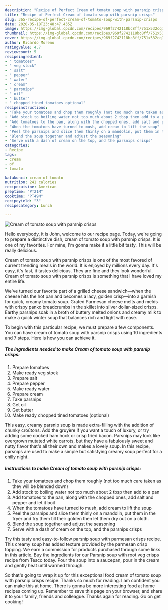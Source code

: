 ```yaml
---
description: "Recipe of Perfect Cream of tomato soup with parsnip crisps"
title: "Recipe of Perfect Cream of tomato soup with parsnip crisps"
slug: 365-recipe-of-perfect-cream-of-tomato-soup-with-parsnip-crisps
date: 2020-05-18T23:48:47.435Z
image: https://img-global.cpcdn.com/recipes/969f2742118bc8ff/751x532cq70/cream-of-tomato-soup-with-parsnip-crisps-recipe-main-photo.jpg
thumbnail: https://img-global.cpcdn.com/recipes/969f2742118bc8ff/751x532cq70/cream-of-tomato-soup-with-parsnip-crisps-recipe-main-photo.jpg
cover: https://img-global.cpcdn.com/recipes/969f2742118bc8ff/751x532cq70/cream-of-tomato-soup-with-parsnip-crisps-recipe-main-photo.jpg
author: Ricardo Moreno
ratingvalue: 4.7
reviewcount: 5
recipeingredient:
- " tomatoes"
- " veg stock"
- " salt"
- " pepper"
- " water"
- " cream"
- " parsnips"
- " oil"
- " butter"
- " chopped tined tomatoes optional"
recipeinstructions:
- "Take your tomatoes and chop them roughly (not too much care taken as they will be blended down)"
- "Add stock to boiling water not too much about 2 tbsp then add to a pan"
- "Add tomatoes to the pan, along with the chopped ones, add salt and pepper and let it boil"
- "When the tomatoes have turned to mush, add cream to lift the soup"
- "Peel the parsnips and slice them thinly on a mandolin, put them in the fryer and fry them till their golden then let them dry out on a cloth."
- "Blend the soup together and adjust the seasoning"
- "Serve with a dash of cream on the top, and the parsnips crisps"
categories:
- Recipe
tags:
- cream
- of
- tomato

katakunci: cream of tomato 
nutrition: 241 calories
recipecuisine: American
preptime: "PT21M"
cooktime: "PT49M"
recipeyield: "3"
recipecategory: Lunch

---
```



![Cream of tomato soup with parsnip crisps](https://img-global.cpcdn.com/recipes/969f2742118bc8ff/751x532cq70/cream-of-tomato-soup-with-parsnip-crisps-recipe-main-photo.jpg)

Hello everybody, it is John, welcome to our recipe page. Today, we're going to prepare a distinctive dish, cream of tomato soup with parsnip crisps. It is one of my favorites. For mine, I'm gonna make it a little bit tasty. This will be really delicious.

Cream of tomato soup with parsnip crisps is one of the most favored of current trending meals in the world. It is enjoyed by millions every day. It's easy, it's fast, it tastes delicious. They are fine and they look wonderful. Cream of tomato soup with parsnip crisps is something that I have loved my entire life.

We&#39;ve turned our favorite part of a grilled cheese sandwich—when the cheese hits the hot pan and becomes a lacy, golden crisp—into a garnish for quick, creamy tomato soup. Grated Parmesan cheese melts and melds with crispy panko breadcrumbs in the skillet into silver dollar-sized crisps. Earthy parsnips soak in a broth of buttery melted onions and creamy milk to make a quick winter soup that balances rich and light with ease.


To begin with this particular recipe, we must prepare a few components. You can have cream of tomato soup with parsnip crisps using 10 ingredients and 7 steps. Here is how you can achieve it.

<!--inarticleads1-->

##### The ingredients needed to make Cream of tomato soup with parsnip crisps:

1. Prepare  tomatoes
1. Make ready  veg stock
1. Prepare  salt
1. Prepare  pepper
1. Make ready  water
1. Prepare  cream
1. Take  parsnips
1. Get  oil
1. Get  butter
1. Make ready  chopped tined tomatoes (optional)


This easy, creamy parsnip soup is made extra-filling with the addition of chunky croûtons. Add the gruyère if you want a touch of luxury, or try adding some cooked ham hock or crisp fried bacon. Parsnips may look like overgrown mutated white carrots, but they have a fabulously sweet and nutty flavor that&#39;s all their own and makes a lovely soup. In this recipe, parsnips are used to make a simple but satisfying creamy soup perfect for a chilly night. 

<!--inarticleads2-->

##### Instructions to make Cream of tomato soup with parsnip crisps:

1. Take your tomatoes and chop them roughly (not too much care taken as they will be blended down)
1. Add stock to boiling water not too much about 2 tbsp then add to a pan
1. Add tomatoes to the pan, along with the chopped ones, add salt and pepper and let it boil
1. When the tomatoes have turned to mush, add cream to lift the soup
1. Peel the parsnips and slice them thinly on a mandolin, put them in the fryer and fry them till their golden then let them dry out on a cloth.
1. Blend the soup together and adjust the seasoning
1. Serve with a dash of cream on the top, and the parsnips crisps


Try this tasty and easy-to-follow parsnip soup with parmesan crisps recipe. This creamy soup has added texture provided by the parmesan crisp topping. We earn a commission for products purchased through some links in this article. Buy the ingredients for our Parsnip soup with root veg crisps recipe from Tesco today. Pour the soup into a saucepan, pour in the cream and gently heat until warmed through. 

So that's going to wrap it up for this exceptional food cream of tomato soup with parsnip crisps recipe. Thanks so much for reading. I am confident you can make this at home. There is gonna be more interesting food at home recipes coming up. Remember to save this page on your browser, and share it to your family, friends and colleague. Thanks again for reading. Go on get cooking!
